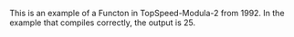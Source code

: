 This is an example of a Functon in TopSpeed-Modula-2 from 1992. In the example that compiles correctly, the output is 25.
